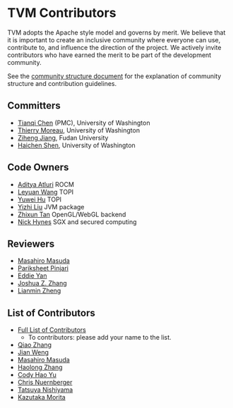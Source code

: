 TVM Contributors
================
TVM adopts the Apache style model and governs by merit. We believe that it is important to create an inclusive community where everyone can use,
contribute to, and influence the direction of the project. We actively invite contributors who have earned the merit to be part of the development community.

See the [community structure document](http://docs.tvm.ai/contribute/community.html) for the explanation of community structure and contribution guidelines.

## Committers
- [Tianqi Chen](https://github.com/tqchen) (PMC), University of Washington
- [Thierry Moreau](http://homes.cs.washington.edu/~moreau/), University of Washington
- [Ziheng Jiang](https://github.com/ZihengJiang), Fudan University
- [Haichen Shen](http://homes.cs.washington.edu/~haichen/), University of Washington

## Code Owners
- [Aditya Atluri](https://github.com/adityaatluri) ROCM
- [Leyuan Wang](https://github.com/Laurawly) TOPI
- [Yuwei Hu](https://github.com/Huyuwei) TOPI
- [Yizhi Liu](https://github.com/yzhliu) JVM package
- [Zhixun Tan](https://github.com/phisiart) OpenGL/WebGL backend
- [Nick Hynes](https://github.com/nhynes) SGX and secured computing

## Reviewers
- [Masahiro Masuda](https://github.com/masahi)
- [Pariksheet Pinjari](https://github.com/PariksheetPinjari909)
- [Eddie Yan](https://github.com/eqy)
- [Joshua Z. Zhang](https://github.com/zhreshold)
- [Lianmin Zheng](https://github.com/merrymercy)

## List of Contributors
- [Full List of Contributors](https://github.com/dmlc/tvm/graphs/contributors)
  - To contributors: please add your name to the list.
- [Qiao Zhang](https://github.com/zhangqiaorjc)
- [Jian Weng](https://github.com/were)
- [Masahiro Masuda](https://github.com/masahi)
- [Haolong Zhang](https://github.com/haolongzhangm)
- [Cody Hao Yu](https://github.com/comaniac)
- [Chris Nuernberger](https://github.com/cnuernber)
- [Tatsuya Nishiyama](https://github.com/nishi-t)
- [Kazutaka Morita](https://github.com/kazum)
